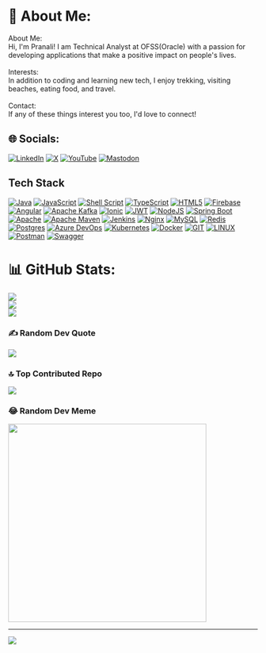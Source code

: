 # 💫 About Me:
About Me:<br>Hi, I'm Pranali! I am Technical Analyst at OFSS(Oracle) with a passion for developing applications that make a positive impact on people's lives.<br><br>Interests:<br>In addition to coding and learning new tech, I enjoy trekking, visiting beaches, eating food, and travel.<br><br>Contact:<br>If any of these things interest you too, I'd love to connect!


## 🌐 Socials:
[![LinkedIn](https://img.shields.io/badge/LinkedIn-%230077B5.svg?logo=linkedin&logoColor=white)](https://linkedin.com/in/https://www.linkedin.com/in/pranali-savant-24469a238) [![X](https://img.shields.io/badge/X-black.svg?logo=X&logoColor=white)](https://x.com/https://www.hackerrank.com/profile/pranalisavant) [![YouTube](https://img.shields.io/badge/YouTube-%23FF0000.svg?logo=YouTube&logoColor=white)](https://youtube.com/@UCgSfFXfPcqh97_mqjRdEZdw) [![Mastodon](https://img.shields.io/badge/-MASTODON-%232B90D9?style=for-the-badge&logo=mastodon&logoColor=white)](https://mastodon.social/@https://mastodon.social/@pranalisav) 

## Tech Stack
[![Java](https://img.shields.io/badge/java-%23ED8B00.svg?style=plastic&logo=openjdk&logoColor=white)](https://www.java.com) [![JavaScript](https://img.shields.io/badge/javascript-%23323330.svg?style=plastic&logo=javascript&logoColor=%23F7DF1E)]() [![Shell Script](https://img.shields.io/badge/shell_script-%23121011.svg?style=plastic&logo=gnu-bash&logoColor=white)]() [![TypeScript](https://img.shields.io/badge/typescript-%23007ACC.svg?style=plastic&logo=typescript&logoColor=white)](https://www.typescriptlang.org) [![HTML5](https://img.shields.io/badge/html5-%23E34F26.svg?style=plastic&logo=html5&logoColor=white)]() [![Firebase](https://img.shields.io/badge/firebase-%23039BE5.svg?style=plastic&logo=firebase)](https://firebase.google.com) [![Angular](https://img.shields.io/badge/angular-%23DD0031.svg?style=plastic&logo=angular&logoColor=white)](https://angular.io) [![Apache Kafka](https://img.shields.io/badge/apache%20kafka-000?style=plastic&logo=apachekafka)](https://kafka.apache.org) [![Ionic](https://img.shields.io/badge/ionic-%233880FF.svg?style=plastic&logo=Ionic&logoColor=white)](https://ionicframework.com) [![JWT](https://img.shields.io/badge/jwt-black?style=plastic&logo=JSON%20web%20tokens)](https://jwt.io) [![NodeJS](https://img.shields.io/badge/node.js-6DA55F?style=plastic&logo=node.js&logoColor=white)](https://nodejs.org) [![Spring Boot](https://img.shields.io/badge/springboot-%236DB33F.svg?style=plastic&logo=springboot&logoColor=white)](https://spring.io/projects/spring-boot) [![Apache](https://img.shields.io/badge/apache-%23D42029.svg?style=plastic&logo=apache&logoColor=white)](https://httpd.apache.org) [![Apache Maven](https://img.shields.io/badge/apache%20maven-C71A36?style=plastic&logo=Apache%20Maven&logoColor=white)](https://maven.apache.org) [![Jenkins](https://img.shields.io/badge/jenkins-%232C5263.svg?style=plastic&logo=jenkins&logoColor=white)](https://www.jenkins.io) [![Nginx](https://img.shields.io/badge/nginx-%23009639.svg?style=plastic&logo=nginx&logoColor=white)](https://www.nginx.com) [![MySQL](https://img.shields.io/badge/mysql-%2300000f.svg?style=plastic&logo=mysql&logoColor=white)](https://www.mysql.com) [![Redis](https://img.shields.io/badge/redis-%23DD0031.svg?style=plastic&logo=redis&logoColor=white)](https://redis.io) [![Postgres](https://img.shields.io/badge/postgres-%23316192.svg?style=plastic&logo=postgresql&logoColor=white)](https://www.postgresql.org) [![Azure DevOps](https://img.shields.io/badge/azure%20devops-0078D7.svg?style=plastic&logo=azuredevops&logoColor=white&color=%230078D7)](https://azure.microsoft.com/en-in/products/devops) [![Kubernetes](https://img.shields.io/badge/kubernetes-%23326ce5.svg?style=plastic&logo=kubernetes&logoColor=white)](https://kubernetes.io) [![Docker](https://img.shields.io/badge/docker-%230db7ed.svg?style=plastic&logo=docker&logoColor=white)](https://www.docker.com) [![GIT](https://img.shields.io/badge/git-fc6d26?style=plastic&logo=git&logoColor=white)](https://git-scm.com) [![LINUX](https://img.shields.io/badge/linux-FCC624?style=plastic&logo=linux&logoColor=black)]() [![Postman](https://img.shields.io/badge/postman-FF6C37?style=plastic&logo=postman&logoColor=white)](https://www.postman.com) [![Swagger](https://img.shields.io/badge/-swagger-%23clojure?style=plastic&logo=swagger&logoColor=white)](https://swagger.io)

# 📊 GitHub Stats:
![](https://github-readme-stats.vercel.app/api?username=Pranalisav&theme=radical&hide_border=false&include_all_commits=true&count_private=true)<br/>
![](https://github-readme-streak-stats.herokuapp.com/?user=Pranalisav&theme=radical&hide_border=false)<br/>
![](https://github-readme-stats.vercel.app/api/top-langs/?username=Pranalisav&theme=radical&hide_border=false&include_all_commits=true&count_private=true&layout=compact)

### ✍️ Random Dev Quote
![](https://quotes-github-readme.vercel.app/api?type=horizontal&theme=radical)

### 🔝 Top Contributed Repo
![](https://github-contributor-stats.vercel.app/api?username=Pranalisav&limit=5&theme=gruvbox&combine_all_yearly_contributions=true)

### 😂 Random Dev Meme
<img src='https://randommeme-five.vercel.app/' style="height: 400px;"/>

---
[![](https://visitcount.itsvg.in/api?id=Pranalisav&icon=0&color=2)](https://visitcount.itsvg.in)

<!-- Proudly created with GPRM ( https://gprm.itsvg.in ) -->
